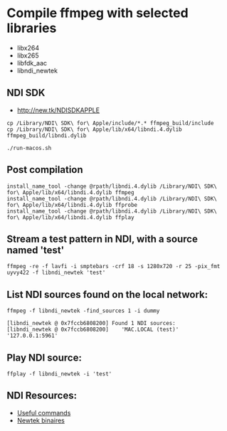 # Compile ffmpeg with selected libraries
* libx264
* libx265
* libfdk_aac
* libndi_newtek

## NDI SDK
* http://new.tk/NDISDKAPPLE

```
cp /Library/NDI\ SDK\ for\ Apple/include/*.* ffmpeg_build/include
cp /Library/NDI\ SDK\ for\ Apple/lib/x64/libndi.4.dylib ffmpeg_build/libndi.dylib

./run-macos.sh
```

## Post compilation
```
install_name_tool -change @rpath/libndi.4.dylib /Library/NDI\ SDK\ for\ Apple/lib/x64/libndi.4.dylib ffmpeg
install_name_tool -change @rpath/libndi.4.dylib /Library/NDI\ SDK\ for\ Apple/lib/x64/libndi.4.dylib ffprobe
install_name_tool -change @rpath/libndi.4.dylib /Library/NDI\ SDK\ for\ Apple/lib/x64/libndi.4.dylib ffplay
```

## Stream a test pattern in NDI, with a source named 'test'
```
ffmpeg -re -f lavfi -i smptebars -crf 18 -s 1280x720 -r 25 -pix_fmt uyvy422 -f libndi_newtek 'test'
```

## List NDI sources found on the local network:
```
ffmpeg -f libndi_newtek -find_sources 1 -i dummy

[libndi_newtek @ 0x7fccb6808200] Found 1 NDI sources:
[libndi_newtek @ 0x7fccb6808200] 	'MAC.LOCAL (test)'	'127.0.0.1:5961'
```

## Play NDI source:
```
ffplay -f libndi_newtek -i 'test'
```

## NDI Resources:
* [Useful commands](http://haytech.blogspot.com/2018/03/ndi-and-ffmpeg-streaming-commands.html)
* [Newtek binaires](https://slepin.fr/obs-ndi/)
